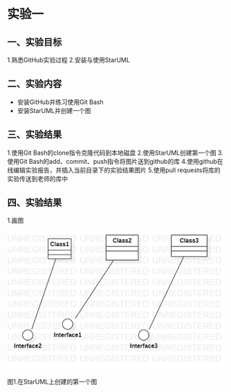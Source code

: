 # 实验一    

## 一、实验目标

1.熟悉GitHub实验过程
2.安装与使用StarUML

## 二、实验内容

- 安装GitHub并练习使用Git Bash
- 安装StarUML并创建一个图

## 三、实验结果

1.使用Git Bash的clone指令克隆代码到本地磁盘
2.使用StarUML创建第一个图
3.使用Git Bash的add、commit、push指令将图片送到github的库
4.使用github在线编辑实验报告，并插入当前目录下的实验结果图片
5.使用pull requests将库的实验传送到老师的库中
 ## 四、实验结果

 1.画图

![第一个UML图](./model1.jpg)

图1.在StarUML上创建的第一个图
